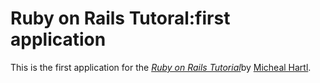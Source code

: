 # Ruby on Rails Tutoral:first application

This is the first application for the [*Ruby on Rails Tutorial*](http:railstutoral.org/)by [Micheal Hartl](http://michealhartl.com).
